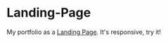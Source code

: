 # Landing-Page
My portfolio as a [Landing Page](https://landingpage-christian-penna-botto.surge.sh/).
It's responsive, try it!

